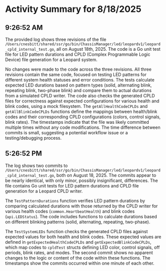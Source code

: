 # Activity Summary for 8/18/2025

## 9:26:52 AM
The provided log shows three revisions of the file `/Users/cnesbitt/shared/ssr/go/bin/ChassisManager/led/leopardv1/leopard_cpld_internal_test.go`, all on August 18th, 2025.  The code is a Go unit test file for LED pattern durations and CPLD (Complex Programmable Logic Device) file generation for a Leopard system.

No changes were made to the code across the three revisions.  All three revisions contain the same code, focused on testing LED patterns for different system health statuses and error conditions. The tests calculate expected LED durations based on pattern types (solid, alternating blink, repeating blink, two-phase blink) and compare them to actual durations from a simulated CPLD writer.  The code also checks the generated CPLD files for correctness against expected configurations for various health and blink codes, using a mock filesystem.  The `getAllHealthCodeCPLDs` and `getAllBlinkCodeCPLDs` functions define the mappings between health/blink codes and their corresponding CPLD configurations (colors, control signals, blink rates).  The timestamps indicate that the file was likely committed multiple times without any code modifications. The time difference between commits is small, suggesting a potential workflow issue or a testing/debugging process.


## 5:26:52 PM
The log shows two commits to `/Users/cnesbitt/shared/ssr/go/bin/ChassisManager/led/leopardv1/leopard_cpld_internal_test.go`, both on August 18, 2025.  The commits appear to be nearly identical, with only minor, possibly insignificant, differences.  The file contains Go unit tests for LED pattern durations and CPLD file generation for a Leopard CPLD writer.

The `TestPatternDurations` function verifies LED pattern durations by comparing calculated durations with those returned by the CPLD writer for various health codes (`common.HeartbeatHealth`) and blink codes (`api.LEDStatus`).  The code includes functions to calculate durations based on different blinking patterns (solid, alternating, repeating, two-phase).

The `TestSystemLEDs` function checks the generated CPLD files against expected values for both health and blink codes.  These expected values are defined in `getExpectedHealthCodeCPLDs` and `getExpectedBlinkCodeCPLDs`, which map codes to  `cpldTest` structs defining LED color, control signals, off periods, blink rates, and modes.  The second commit shows no apparent changes to the logic or content of the code within these functions.  The timestamps show the commits occurred within one minute of each other.
